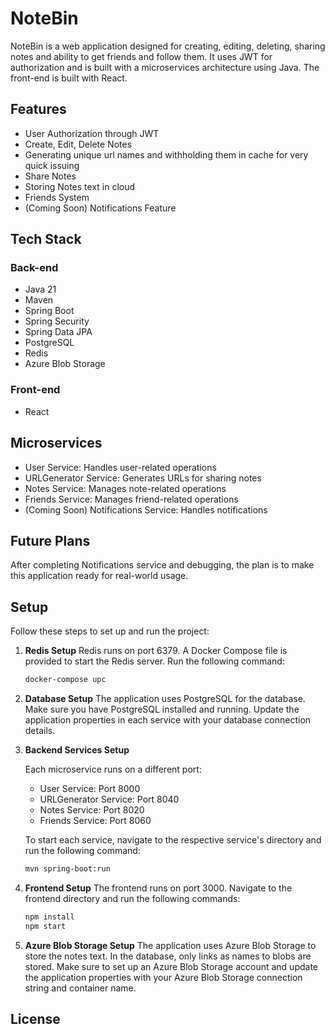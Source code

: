 # NoteBin

NoteBin is a web application designed for creating, editing, deleting, sharing notes and ability to get friends and follow them. It uses JWT for authorization and is built with a microservices architecture using Java. The front-end is built with React.

## Features

- User Authorization through JWT
- Create, Edit, Delete Notes
- Generating unique url names and withholding them in cache for very quick issuing
- Share Notes
- Storing Notes text in cloud
- Friends System
- (Coming Soon) Notifications Feature

## Tech Stack

### Back-end

- Java 21
- Maven
- Spring Boot
- Spring Security
- Spring Data JPA
- PostgreSQL
- Redis
- Azure Blob Storage

### Front-end

- React

## Microservices

- User Service: Handles user-related operations
- URLGenerator Service: Generates URLs for sharing notes
- Notes Service: Manages note-related operations
- Friends Service: Manages friend-related operations
- (Coming Soon) Notifications Service: Handles notifications

## Future Plans

After completing Notifications service and debugging, the plan is to make this application ready for real-world usage.

## Setup

Follow these steps to set up and run the project:
1. **Redis Setup**
    Redis runs on port 6379. A Docker Compose file is provided to start the Redis server. Run the following command:

    ```bash
    docker-compose upc

2. **Database Setup**
    The application uses PostgreSQL for the database. Make sure you have PostgreSQL installed and running. Update the application properties in each service with your database connection details.

3. **Backend Services Setup**

   Each microservice runs on a different port:

   - User Service: Port 8000
   - URLGenerator Service: Port 8040
   - Notes Service: Port 8020
   - Friends Service: Port 8060

   To start each service, navigate to the respective service's directory and run the following command:

   ```bash
   mvn spring-boot:run

4. **Frontend Setup**
    The frontend runs on port 3000. Navigate to the frontend directory and run the following commands:

    ```bash
    npm install
    npm start

5. **Azure Blob Storage Setup**
    The application uses Azure Blob Storage to store the notes text. In the database, only links as names to blobs are stored. Make sure to set up an Azure Blob Storage account and update the application properties with your Azure Blob Storage connection string and container name.

## License

